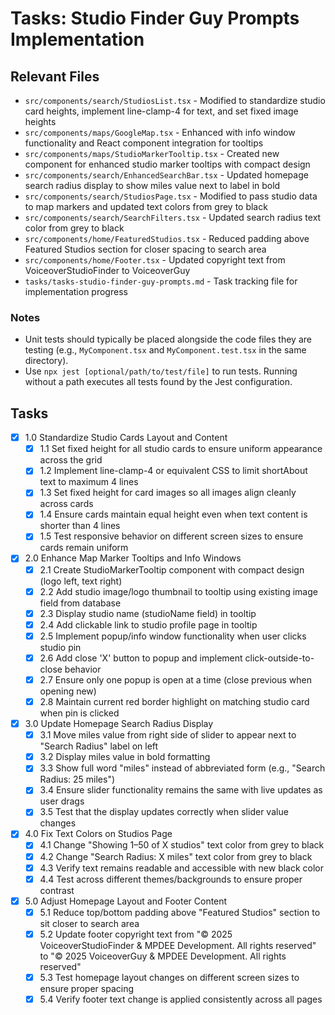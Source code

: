 # Tasks: Studio Finder Guy Prompts Implementation

## Relevant Files

- `src/components/search/StudiosList.tsx` - Modified to standardize studio card heights, implement line-clamp-4 for text, and set fixed image heights
- `src/components/maps/GoogleMap.tsx` - Enhanced with info window functionality and React component integration for tooltips
- `src/components/maps/StudioMarkerTooltip.tsx` - Created new component for enhanced studio marker tooltips with compact design
- `src/components/search/EnhancedSearchBar.tsx` - Updated homepage search radius display to show miles value next to label in bold
- `src/components/search/StudiosPage.tsx` - Modified to pass studio data to map markers and updated text colors from grey to black
- `src/components/search/SearchFilters.tsx` - Updated search radius text color from grey to black
- `src/components/home/FeaturedStudios.tsx` - Reduced padding above Featured Studios section for closer spacing to search area
- `src/components/home/Footer.tsx` - Updated copyright text from VoiceoverStudioFinder to VoiceoverGuy
- `tasks/tasks-studio-finder-guy-prompts.md` - Task tracking file for implementation progress

### Notes

- Unit tests should typically be placed alongside the code files they are testing (e.g., `MyComponent.tsx` and `MyComponent.test.tsx` in the same directory).
- Use `npx jest [optional/path/to/test/file]` to run tests. Running without a path executes all tests found by the Jest configuration.

## Tasks

- [x] 1.0 Standardize Studio Cards Layout and Content
  - [x] 1.1 Set fixed height for all studio cards to ensure uniform appearance across the grid
  - [x] 1.2 Implement line-clamp-4 or equivalent CSS to limit shortAbout text to maximum 4 lines
  - [x] 1.3 Set fixed height for card images so all images align cleanly across cards
  - [x] 1.4 Ensure cards maintain equal height even when text content is shorter than 4 lines
  - [x] 1.5 Test responsive behavior on different screen sizes to ensure cards remain uniform

- [x] 2.0 Enhance Map Marker Tooltips and Info Windows
  - [x] 2.1 Create StudioMarkerTooltip component with compact design (logo left, text right)
  - [x] 2.2 Add studio image/logo thumbnail to tooltip using existing image field from database
  - [x] 2.3 Display studio name (studioName field) in tooltip
  - [x] 2.4 Add clickable link to studio profile page in tooltip
  - [x] 2.5 Implement popup/info window functionality when user clicks studio pin
  - [x] 2.6 Add close 'X' button to popup and implement click-outside-to-close behavior
  - [x] 2.7 Ensure only one popup is open at a time (close previous when opening new)
  - [x] 2.8 Maintain current red border highlight on matching studio card when pin is clicked

- [x] 3.0 Update Homepage Search Radius Display
  - [x] 3.1 Move miles value from right side of slider to appear next to "Search Radius" label on left
  - [x] 3.2 Display miles value in bold formatting
  - [x] 3.3 Show full word "miles" instead of abbreviated form (e.g., "Search Radius: 25 miles")
  - [x] 3.4 Ensure slider functionality remains the same with live updates as user drags
  - [x] 3.5 Test that the display updates correctly when slider value changes

- [x] 4.0 Fix Text Colors on Studios Page
  - [x] 4.1 Change "Showing 1–50 of X studios" text color from grey to black
  - [x] 4.2 Change "Search Radius: X miles" text color from grey to black
  - [x] 4.3 Verify text remains readable and accessible with new black color
  - [x] 4.4 Test across different themes/backgrounds to ensure proper contrast

- [x] 5.0 Adjust Homepage Layout and Footer Content
  - [x] 5.1 Reduce top/bottom padding above "Featured Studios" section to sit closer to search area
  - [x] 5.2 Update footer copyright text from "© 2025 VoiceoverStudioFinder & MPDEE Development. All rights reserved" to "© 2025 VoiceoverGuy & MPDEE Development. All rights reserved"
  - [x] 5.3 Test homepage layout changes on different screen sizes to ensure proper spacing
  - [x] 5.4 Verify footer text change is applied consistently across all pages
